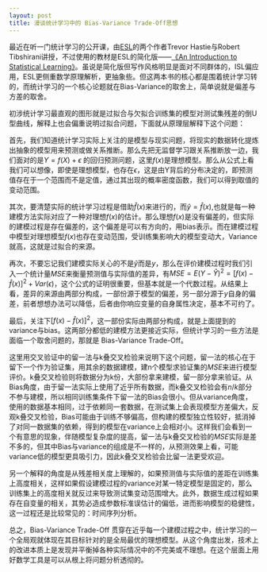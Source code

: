 ```yaml
---
layout: post
title: 漫谈统计学习中的 Bias-Variance Trade-Off思想
---
```

最近在听一门统计学习的公开课，由[ESL](http://statweb.stanford.edu/~tibs/ElemStatLearn/)的两个作者Trevor Hastie与Robert Tibshirani讲授，不过使用的教材是ESL的简化版——[《An Introduction to Statistical Learning》](http://www-bcf.usc.edu/~gareth/ISL/)。虽说是简化版但写作风格明显是面对不同群体的，ISL偏应用，ESL更侧重数学原理解析，更抽象些。但这两本书的核心都是围着统计学习转的，而统计学习的一个核心论题就在Bias-Variance的取舍上，简单说就是偏差与方差的取舍。

初涉统计学习最直观的图形就是过拟合与欠拟合训练集的模型对测试集残差的倒U型曲线，解释上也会偏重说明过拟合问题，下面就从原理层解释下这个问题：

首先，我们知道统计学习实际上关注的是模型与现实问题，将现实的数据转化提炼出抽象的模型用来预测或做关系推断。那么先把无监督学习跟关系推断放一边，我们面对的是$Y = f(X) + \epsilon$ 的回归预测问题，这里$f(x)$是理想模型。那么从公式上看我们可以想像，即使是理想模型，也存在$\epsilon$，这是由Y背后的分布决定的，即预测值存在于一个范围而不是定值，通过其出现的概率密度函数，我们可以得到取值的变动范围。

其次，要清楚实际的统计学习过程是借助$\hat f(x)$来进行的，而$\hat y = \hat f(x)$,也就是每一种建模方法实际对应了一种对理想$f(x)$的估计。那么理想$f(x)$是没有偏差的，但实际的建模过程是存在偏差的，这个偏差是可以有方向的，用bias表示。而在建模过程中模型对理想模型$f(x)$也存在变动范围，受训练集影响大的模型变动大，Variance就高，这就是过拟合的来源。

再次，不要忘记我们建模实际关心的不是$\hat y$而是$y$，那么在评价建模过程时我们引入一个统计量$MSE$来衡量预测值与实际值的差异，有$MSE = E(Y - \hat Y)^2 = [f(x) - \hat f(x)]^2 + Var(\epsilon)$，这个公式的证明很重要，但基本就是一个代数过程。从结果上看，差异的来源由两部分构成，一部份源于模型的偏差，另一部分源于$y$自身的偏差，前者想想办法可以降低，后者由你响应变量的自身属性决定，基本不可约了。

最后，关注下$[f(x) - \hat f(x)]^2$，这一部份实际由两部分构成，就是上面提到的variance与bias。这两部分都低的建模方法更接近实际，但统计学习的一些方法是面临一个取舍问题的，那就是 Bias-Variance Trade-Off。

这里用交叉验证中的留一法与k叠交叉检验来说明下这个问题，留一法的核心在于留下一个作为验证集，用其余的数据建模，建n个模型求验证集的$MSE$来进行模型评价。k叠交叉检验则将数据分为k份，大部份拿来建模，留一部分拿来验证。从Bias角度，由于留一法实际上使用了近乎所有数据，而k叠交叉检验会有$n/k$部分不参与建模，所以相同训练集条件下留一法的Bias会很小。但从variance角度，使用的数据基本相同，过于依赖同一套数据，在测试集上会表现模型方差偏大，反观k叠交叉检验，Bias可能由于训练不够偏高，但构建的模型独立性较好，抵消掉了对同一数据集的依赖，得到的模型在variance上会相对小。这样我们会看到一个有意思的现象，伴随模型复杂度的提高，留一法与k叠交叉检验的$MSE$实际是差不多的，但其中Bias与variance的组成是不一样的，从预测效果上看，可能variance低的模型更具吸引力，因此k叠交叉检验会比留一法更受欢迎。

另一个解释的角度是从残差相关度上理解的，如果预测值与实际值的差距在训练集上高度相关，这样如果假设建模过程的variance对某一特定模型是固定的，那么训练集上的高度相关就反过来导致测试集变动范围增大。此外，数据生成过程如果存在自变量的相关，其势必造成参数标准误估计的偏低，进而影响模型的稳健性，这一过程还是比较常见的：时间序列分析。

总之，Bias-Variance Trade-Off 贯穿在近乎每一个建模过程之中，统计学习的一个全局观就体现在其目标针对的是全局最优的理想模型。从这个角度出发，技术上的改进本质上是发现并平衡掉各种实际情况中的不完美或不理想。在这个层面上用好数学工具是可以从根上将问题分析透彻的。